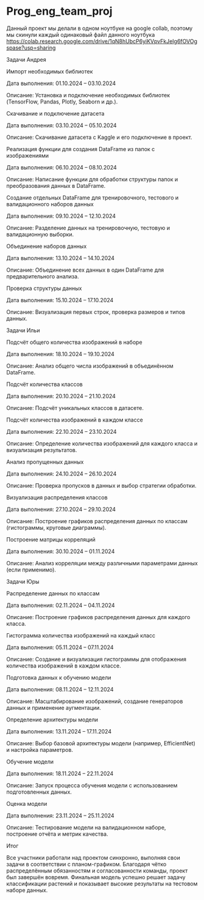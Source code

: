 # Prog_eng_team_proj
Данный проект мы делали в одном ноутбуке на google collab, поэтому мы скинули каждый одинаковый файл данного ноутбука https://colab.research.google.com/drive/1qN8hUbcP6yiKVpvFkJeIg6fOVOgspase?usp=sharing

Задачи Андрея

Импорт необходимых библиотек

Дата выполнения: 01.10.2024 – 03.10.2024

Описание: Установка и подключение необходимых библиотек (TensorFlow, Pandas, Plotly, Seaborn и др.).

Скачивание и подключение датасета

Дата выполнения: 03.10.2024 – 05.10.2024

Описание: Скачивание датасета с Kaggle и его подключение в проект.

Реализация функции для создания DataFrame из папок с изображениями

Дата выполнения: 06.10.2024 – 08.10.2024

Описание: Написание функции для обработки структуры папок и преобразования данных в DataFrame.

Создание отдельных DataFrame для тренировочного, тестового и валидационного наборов данных

Дата выполнения: 09.10.2024 – 12.10.2024

Описание: Разделение данных на тренировочную, тестовую и валидационную выборки.

Объединение наборов данных

Дата выполнения: 13.10.2024 – 14.10.2024

Описание: Объединение всех данных в один DataFrame для предварительного анализа.

Проверка структуры данных

Дата выполнения: 15.10.2024 – 17.10.2024

Описание: Визуализация первых строк, проверка размеров и типов данных.

Задачи Ильи

Подсчёт общего количества изображений в наборе

Дата выполнения: 18.10.2024 – 19.10.2024

Описание: Анализ общего числа изображений в объединённом DataFrame.

Подсчёт количества классов

Дата выполнения: 20.10.2024 – 21.10.2024

Описание: Подсчёт уникальных классов в датасете.

Подсчёт количества изображений в каждом классе

Дата выполнения: 22.10.2024 – 23.10.2024

Описание: Определение количества изображений для каждого класса и визуализация результатов.

Анализ пропущенных данных

Дата выполнения: 24.10.2024 – 26.10.2024

Описание: Проверка пропусков в данных и выбор стратегии обработки.

Визуализация распределения классов

Дата выполнения: 27.10.2024 – 29.10.2024

Описание: Построение графиков распределения данных по классам (гистограммы, круговые диаграммы).

Построение матрицы корреляций

Дата выполнения: 30.10.2024 – 01.11.2024

Описание: Анализ корреляции между различными параметрами данных (если применимо).

Задачи Юры

Распределение данных по классам

Дата выполнения: 02.11.2024 – 04.11.2024

Описание: Построение графиков распределения данных для каждого класса.

Гистограмма количества изображений на каждый класс

Дата выполнения: 05.11.2024 – 07.11.2024

Описание: Создание и визуализация гистограммы для отображения количества изображений в каждом классе.

Подготовка данных к обучению модели

Дата выполнения: 08.11.2024 – 12.11.2024

Описание: Масштабирование изображений, создание генераторов данных и применение аугментации.

Определение архитектуры модели

Дата выполнения: 13.11.2024 – 17.11.2024

Описание: Выбор базовой архитектуры модели (например, EfficientNet) и настройка параметров.

Обучение модели

Дата выполнения: 18.11.2024 – 22.11.2024

Описание: Запуск процесса обучения модели с использованием подготовленных данных.

Оценка модели

Дата выполнения: 23.11.2024 – 25.11.2024

Описание: Тестирование модели на валидационном наборе, построение отчёта и метрик качества.

Итог

Все участники работали над проектом синхронно, выполняя свои задачи в соответствии с планом-графиком. Благодаря чётко распределённым обязанностям и согласованности команды, проект был завершён вовремя. Финальная модель успешно решает задачу классификации растений и показывает высокие результаты на тестовом наборе данных.
